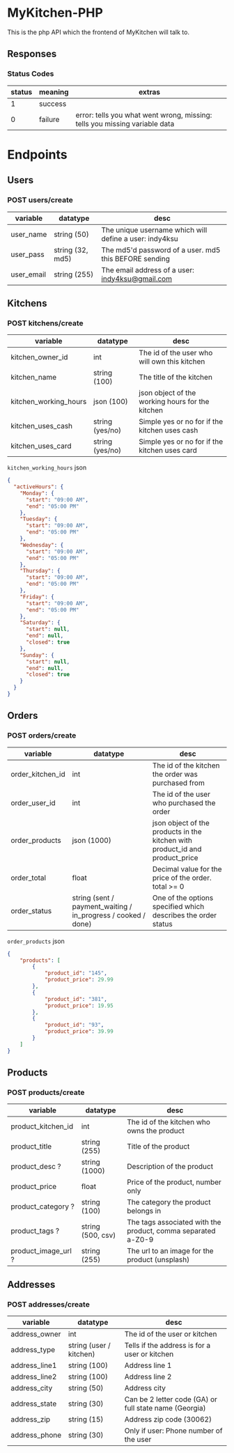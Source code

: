 # MyKitchen-PHP
This is the php API which the frontend of MyKitchen will talk to.

## Responses
### Status Codes
status | meaning | extras
--- | --- | ---
1 | success | 
0 | failure | error: tells you what went wrong, missing: tells you missing variable data

# Endpoints
## Users
### POST users/create
variable | datatype | desc
--- | --- | ---
user_name | string (50) | The unique username which will define a user: indy4ksu
user_pass | string (32, md5) | The md5'd password of a user. md5 this BEFORE sending
user_email | string (255) | The email address of a user: indy4ksu@gmail.com

## Kitchens
### POST kitchens/create
variable | datatype | desc
--- | --- | ---
kitchen_owner_id | int | The id of the user who will own this kitchen
kitchen_name | string (100) | The title of the kitchen
kitchen_working_hours | json (100) | json object of the working hours for the kitchen
kitchen_uses_cash | string (yes/no) | Simple yes or no for if the kitchen uses cash
kitchen_uses_card | string (yes/no) | Simple yes or no for if the kitchen uses card

`kitchen_working_hours` json
```json
{
  "activeHours": {
    "Monday": {
      "start": "09:00 AM",
      "end": "05:00 PM"
    },
    "Tuesday": {
      "start": "09:00 AM",
      "end": "05:00 PM"
    },
    "Wednesday": {
      "start": "09:00 AM",
      "end": "05:00 PM"
    },
    "Thursday": {
      "start": "09:00 AM",
      "end": "05:00 PM"
    },
    "Friday": {
      "start": "09:00 AM",
      "end": "05:00 PM"
    },
    "Saturday": {
      "start": null,
      "end": null,
      "closed": true
    },
    "Sunday": {
      "start": null,
      "end": null,
      "closed": true
    }
  }
}
```

## Orders
### POST orders/create
variable | datatype | desc
--- | --- | ---
order_kitchen_id | int | The id of the kitchen the order was purchased from
order_user_id | int | The id of the user who purchased the order
order_products | json (1000) | json object of the products in the kitchen with product_id and product_price
order_total | float | Decimal value for the price of the order. total >= 0
order_status | string (sent / payment_waiting / in_progress / cooked / done) | One of the options specified which describes the order status

`order_products` json
```json
{
    "products": [
        {
            "product_id": "145",
            "product_price": 29.99
        },
        {
            "product_id": "381",
            "product_price": 19.95
        },
        {
            "product_id": "93",
            "product_price": 39.99
        }
    ]
}
```

## Products
### POST products/create
variable | datatype | desc
--- | --- | ---
product_kitchen_id | int | The id of the kitchen who owns the product
product_title | string (255) | Title of the product
product_desc ? | string (1000) | Description of the product
product_price | float | Price of the product, number only
product_category ? | string (100) | The category the product belongs in
product_tags ? | string (500, csv) | The tags associated with the product, comma separated a-Z0-9
product_image_url ? | string (255) | The url to an image for the product (unsplash)

## Addresses
### POST addresses/create
variable | datatype | desc
--- | --- | ---
address_owner | int | The id of the user or kitchen
address_type | string (user / kitchen) | Tells if the address is for a user or kitchen
address_line1 | string (100) | Address line 1
address_line2 | string (100) | Address line 2
address_city | string (50) | Address city
address_state | string (30) | Can be 2 letter code (GA) or full state name (Georgia)
address_zip | string (15) | Address zip code (30062)
address_phone | string (30) | Only if user: Phone number of the user